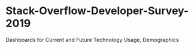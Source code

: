 # Stack-Overflow-Developer-Survey-2019
Dashboards for Current and Future Technology Usage, Demographics
